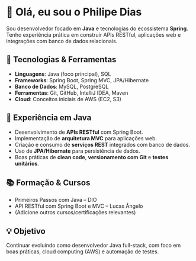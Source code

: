 # 👋 Olá, eu sou o Philipe Dias  

Sou desenvolvedor focado em **Java** e tecnologias do ecossistema **Spring**. Tenho experiência prática em construir APIs RESTful, aplicações web e integrações com banco de dados relacionais.

## 🚀 Tecnologias & Ferramentas

- **Linguagens**: Java (foco principal), SQL  
- **Frameworks**: Spring Boot, Spring MVC, JPA/Hibernate  
- **Banco de Dados**: MySQL, PostgreSQL  
- **Ferramentas**: Git, GitHub, IntelliJ IDEA, Maven  
- **Cloud**: Conceitos iniciais de AWS (EC2, S3)  

## 📝 Experiência em Java

- Desenvolvimento de **APIs RESTful** com Spring Boot.  
- Implementação de **arquitetura MVC** para aplicações web.  
- Criação e consumo de **serviços REST** integrados com banco de dados.  
- Uso de **JPA/Hibernate** para persistência de dados.  
- Boas práticas de **clean code**, **versionamento com Git** e **testes unitários**.  

## 📚 Formação & Cursos

- Primeiros Passos com Java – DIO  
- API RESTful com Spring Boot e MVC – Lucas Ângelo  
- (Adicione outros cursos/certificações relevantes)

## 💡 Objetivo

Continuar evoluindo como desenvolvedor Java full-stack, com foco em boas práticas, cloud computing (AWS) e automação de testes.
